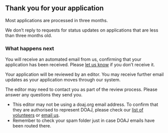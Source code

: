 ## Thank you for your application

Most applications are processed in three months.

We don’t reply to requests for status updates on applications that are less than three months old.

### What happens next

You will receive an automated email from us, confirming that your application has been received. Please [let us know](/contact/) if you don’t receive it.

Your application will be reviewed by an editor. You may receive further email updates as your application moves through our system.

The editor may need to contact you as part of the review process. Please answer any questions they send you.
  - This editor may not be using a doaj.org email address. To confirm that they are authorised to represent DOAJ, please check our [list of volunteers](/about/volunteers) or [email us](/contact/).
  - Remember to check your spam folder just in case DOAJ emails have been routed there.
